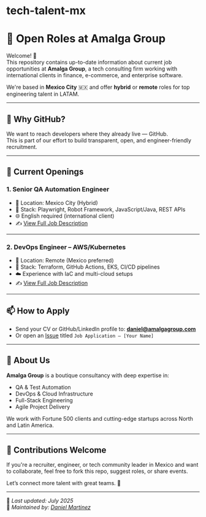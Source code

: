 # tech-talent-mx
# 🚀 Open Roles at Amalga Group

Welcome! 👋  
This repository contains up-to-date information about current job opportunities at **Amalga Group**, a tech consulting firm working with international clients in finance, e-commerce, and enterprise software.

We're based in **Mexico City** 🇲🇽 and offer **hybrid** or **remote** roles for top engineering talent in LATAM.

---

## 📌 Why GitHub?

We want to reach developers where they already live — GitHub.  
This is part of our effort to build transparent, open, and engineer-friendly recruitment.

---

## 💼 Current Openings

### 1. **Senior QA Automation Engineer**
- 📍 Location: Mexico City (Hybrid)
- 🧪 Stack: Playwright, Robot Framework, JavaScript/Java, REST APIs
- 🌐 English required (international client)
- ✍️ [View Full Job Description](./roles/sr-qa-automation.md)

---

### 2. **DevOps Engineer – AWS/Kubernetes**
- 📍 Location: Remote (Mexico preferred)
- 🔧 Stack: Terraform, GitHub Actions, EKS, CI/CD pipelines
- ☁️ Experience with IaC and multi-cloud setups
- ✍️ [View Full Job Description](./roles/devops-aws-k8s.md)

---

## 📫 How to Apply

- Send your CV or GitHub/LinkedIn profile to: **daniel@amalgagroup.com**
- Or open an [Issue](https://github.com/amalgagroup/open-roles-amalga/issues) titled `Job Application – [Your Name]`

---

## 🙋 About Us

**Amalga Group** is a boutique consultancy with deep expertise in:
- QA & Test Automation  
- DevOps & Cloud Infrastructure  
- Full-Stack Engineering  
- Agile Project Delivery

We work with Fortune 500 clients and cutting-edge startups across North and Latin America.

---

## 🤝 Contributions Welcome

If you're a recruiter, engineer, or tech community leader in Mexico and want to collaborate, feel free to fork this repo, suggest roles, or share events.

Let’s connect more talent with great teams. 🚀

---

📅 _Last updated: July 2025_  
📍 _Maintained by: [Daniel Martinez](mailto:daniel@amalgagroup.com)_

